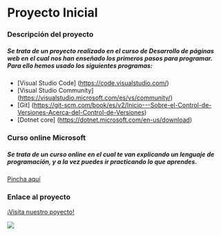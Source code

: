 # Proyecto Inicial

### Descripción del proyecto
##### Se trata de un proyecto realizado en el curso de _**Desarrollo de páginas web**_ en el cual nos han enseñado los primeros pasos para _programar_. Para ello hemos usado los siguientes programas:
* [Visual Studio Code] (https://code.visualstudio.com/)
* [Visual Studio Community] (https://visualstudio.microsoft.com/es/vs/community/)
* [Git] (https://git-scm.com/book/es/v2/Inicio---Sobre-el-Control-de-Versiones-Acerca-del-Control-de-Versiones)
* [Dotnet core] (https://dotnet.microsoft.com/en-us/download)

### Curso online Microsoft

##### Se trata de un _curso online_ en el cual te van explicando un lenguaje de programación, y a la vez puedes ir practicando lo que aprendes.

[Pincha aquí](https://docs.microsoft.com/es-es/learn/paths/csharp-first-steps/)

### Enlace al proyecto
[¡Visita nuestro poyecto!](http://ies-pnegras.centros.castillalamancha.es/)

![](https://emtstatic.com/2017/10/servilleta.png)
